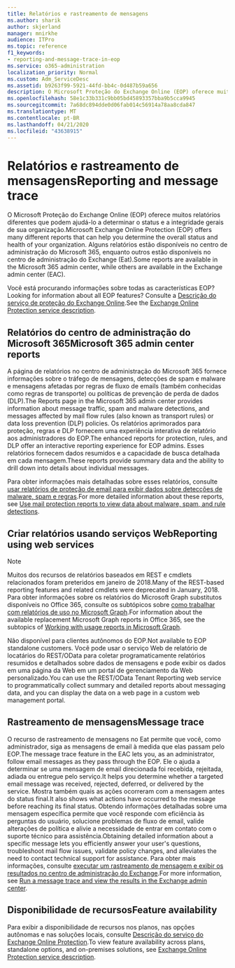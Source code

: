 ```yaml
---
title: Relatórios e rastreamento de mensagens
ms.author: sharik
author: skjerland
manager: mnirkhe
audience: ITPro
ms.topic: reference
f1_keywords:
- reporting-and-message-trace-in-eop
ms.service: o365-administration
localization_priority: Normal
ms.custom: Adm_ServiceDesc
ms.assetid: b9263f99-5921-44fd-bb4c-0d487b59a656
description: O Microsoft Proteção do Exchange Online (EOP) oferece muitos relatórios diferentes que podem ajudá-lo a determinar o status e a integridade gerais de sua organização. Alguns relatórios estão disponíveis no centro de administração do Microsoft 365, enquanto outros estão disponíveis no centro de administração do Exchange (Eat).
ms.openlocfilehash: 58e1c33b331c9bb05bd45893357bba9b5cca9945
ms.sourcegitcommit: 7a68dc894dde0d06fab014c56914a78aa8cda847
ms.translationtype: MT
ms.contentlocale: pt-BR
ms.lasthandoff: 04/21/2020
ms.locfileid: "43638915"
---
```

# <a name="reporting-and-message-trace"></a><span data-ttu-id="64293-104">Relatórios e rastreamento de mensagens</span><span class="sxs-lookup"><span data-stu-id="64293-104">Reporting and message trace</span></span>

<span data-ttu-id="64293-105">O Microsoft Proteção do Exchange Online (EOP) oferece muitos relatórios diferentes que podem ajudá-lo a determinar o status e a integridade gerais de sua organização.</span><span class="sxs-lookup"><span data-stu-id="64293-105">Microsoft Exchange Online Protection (EOP) offers many different reports that can help you determine the overall status and health of your organization.</span></span> <span data-ttu-id="64293-106">Alguns relatórios estão disponíveis no centro de administração do Microsoft 365, enquanto outros estão disponíveis no centro de administração do Exchange (Eat).</span><span class="sxs-lookup"><span data-stu-id="64293-106">Some reports are available in the Microsoft 365 admin center, while others are available in the Exchange admin center (EAC).</span></span>

<span data-ttu-id="64293-107">Você está procurando informações sobre todas as características EOP?</span><span class="sxs-lookup"><span data-stu-id="64293-107">Looking for information about all EOP features?</span></span> <span data-ttu-id="64293-108">Consulte a [Descrição do serviço de proteção do Exchange Online](exchange-online-protection-service-description.md).</span><span class="sxs-lookup"><span data-stu-id="64293-108">See the [Exchange Online Protection service description](exchange-online-protection-service-description.md).</span></span>

## <a name="microsoft-365-admin-center-reports"></a><span data-ttu-id="64293-109">Relatórios do centro de administração do Microsoft 365</span><span class="sxs-lookup"><span data-stu-id="64293-109">Microsoft 365 admin center reports</span></span>

<span data-ttu-id="64293-110">A página de relatórios no centro de administração do Microsoft 365 fornece informações sobre o tráfego de mensagens, detecções de spam e malware e mensagens afetadas por regras de fluxo de emails (também conhecidas como regras de transporte) ou políticas de prevenção de perda de dados (DLP).</span><span class="sxs-lookup"><span data-stu-id="64293-110">The Reports page in the Microsoft 365 admin center provides information about message traffic, spam and malware detections, and messages affected by mail flow rules (also known as transport rules) or data loss prevention (DLP) policies.</span></span> <span data-ttu-id="64293-111">Os relatórios aprimorados para proteção, regras e DLP fornecem uma experiência interativa de relatório aos administradores do EOP.</span><span class="sxs-lookup"><span data-stu-id="64293-111">The enhanced reports for protection, rules, and DLP offer an interactive reporting experience for EOP admins.</span></span> <span data-ttu-id="64293-112">Esses relatórios fornecem dados resumidos e a capacidade de busca detalhada em cada mensagem.</span><span class="sxs-lookup"><span data-stu-id="64293-112">These reports provide summary data and the ability to drill down into details about individual messages.</span></span>

<span data-ttu-id="64293-113">Para obter informações mais detalhadas sobre esses relatórios, consulte [usar relatórios de proteção de email para exibir dados sobre detecções de malware, spam e regras](https://docs.microsoft.com/exchange/monitoring/use-mail-protection-reports).</span><span class="sxs-lookup"><span data-stu-id="64293-113">For more detailed information about these reports, see [Use mail protection reports to view data about malware, spam, and rule detections](https://docs.microsoft.com/exchange/monitoring/use-mail-protection-reports).</span></span>

## <a name="reporting-using-web-services"></a><span data-ttu-id="64293-114">Criar relatórios usando serviços Web</span><span class="sxs-lookup"><span data-stu-id="64293-114">Reporting using web services</span></span>

> [!NOTE]
> <span data-ttu-id="64293-115">Muitos dos recursos de relatórios baseados em REST e cmdlets relacionados foram preteridos em janeiro de 2018.</span><span class="sxs-lookup"><span data-stu-id="64293-115">Many of the REST-based reporting features and related cmdlets were deprecated in January, 2018.</span></span> <span data-ttu-id="64293-116">Para obter informações sobre os relatórios do Microsoft Graph substitutos disponíveis no Office 365, consulte os subtópicos sobre [como trabalhar com relatórios de uso no Microsoft Graph](https://go.microsoft.com/fwlink/p/?LinkID=865135).</span><span class="sxs-lookup"><span data-stu-id="64293-116">For information about the available replacement Microsoft Graph reports in Office 365, see the subtopics of [Working with usage reports in Microsoft Graph](https://go.microsoft.com/fwlink/p/?LinkID=865135).</span></span>

<span data-ttu-id="64293-117">Não disponível para clientes autônomos do EOP.</span><span class="sxs-lookup"><span data-stu-id="64293-117">Not available to EOP standalone customers.</span></span> <span data-ttu-id="64293-118">Você pode usar o serviço Web de relatório de locatários do REST/OData para coletar programaticamente relatórios resumidos e detalhados sobre dados de mensagens e pode exibir os dados em uma página da Web em um portal de gerenciamento da Web personalizado.</span><span class="sxs-lookup"><span data-stu-id="64293-118">You can use the REST/OData Tenant Reporting web service to programmatically collect summary and detailed reports about messaging data, and you can display the data on a web page in a custom web management portal.</span></span>

## <a name="message-trace"></a><span data-ttu-id="64293-119">Rastreamento de mensagens</span><span class="sxs-lookup"><span data-stu-id="64293-119">Message trace</span></span>

<span data-ttu-id="64293-120">O recurso de rastreamento de mensagens no Eat permite que você, como administrador, siga as mensagens de email à medida que elas passam pelo EOP.</span><span class="sxs-lookup"><span data-stu-id="64293-120">The message trace feature in the EAC lets you, as an administrator, follow email messages as they pass through the EOP.</span></span> <span data-ttu-id="64293-121">Ele o ajuda a determinar se uma mensagem de email direcionada foi recebida, rejeitada, adiada ou entregue pelo serviço.</span><span class="sxs-lookup"><span data-stu-id="64293-121">It helps you determine whether a targeted email message was received, rejected, deferred, or delivered by the service.</span></span> <span data-ttu-id="64293-122">Mostra também quais as ações ocorreram com a mensagem antes do status final.</span><span class="sxs-lookup"><span data-stu-id="64293-122">It also shows what actions have occurred to the message before reaching its final status.</span></span> <span data-ttu-id="64293-123">Obtendo informações detalhadas sobre uma mensagem específica permite que você responde com eficiência às perguntas do usuário, solucione problemas de fluxo de email, valide alterações de política e alivie a necessidade de entrar em contato com o suporte técnico para assistência.</span><span class="sxs-lookup"><span data-stu-id="64293-123">Obtaining detailed information about a specific message lets you efficiently answer your user's questions, troubleshoot mail flow issues, validate policy changes, and alleviates the need to contact technical support for assistance.</span></span> <span data-ttu-id="64293-124">Para obter mais informações, consulte [executar um rastreamento de mensagem e exibir os resultados no centro de administração do Exchange](https://docs.microsoft.com/exchange/monitoring/trace-an-email-message/run-a-message-trace-and-view-results).</span><span class="sxs-lookup"><span data-stu-id="64293-124">For more information, see [Run a message trace and view the results in the Exchange admin center](https://docs.microsoft.com/exchange/monitoring/trace-an-email-message/run-a-message-trace-and-view-results).</span></span>

## <a name="feature-availability"></a><span data-ttu-id="64293-125">Disponibilidade de recursos</span><span class="sxs-lookup"><span data-stu-id="64293-125">Feature availability</span></span>

<span data-ttu-id="64293-126">Para exibir a disponibilidade de recursos nos planos, nas opções autônomas e nas soluções locais, consulte [Descrição do serviço do Exchange Online Protection](exchange-online-protection-service-description.md).</span><span class="sxs-lookup"><span data-stu-id="64293-126">To view feature availability across plans, standalone options, and on-premises solutions, see [Exchange Online Protection service description](exchange-online-protection-service-description.md).</span></span>
